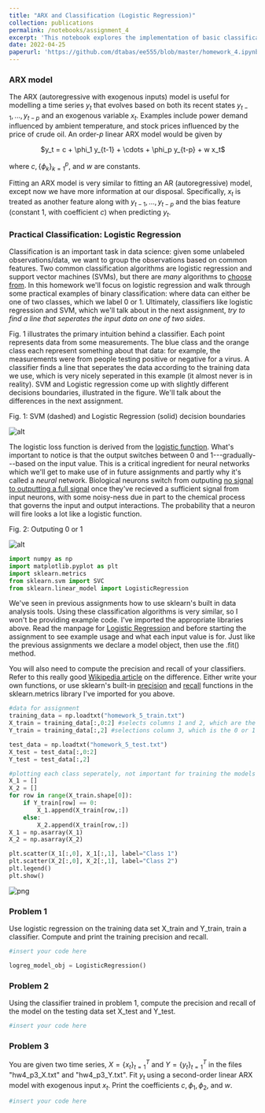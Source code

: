```yaml
---
title: "ARX and Classification (Logistic Regression)"
collection: publications
permalink: /notebooks/assignment_4
excerpt: 'This notebook explores the implementation of basic classification algorithms. EE PMP 555, Spring 2022'
date: 2022-04-25
paperurl: 'https://github.com/dtabas/ee555/blob/master/homework_4.ipynb'
---
```


### ARX model

The ARX (autoregressive with exogenous inputs) model is useful for modelling a time series $y_t$ that evolves based on both its recent states $y_{t-1},...,y_{t-p}$ and an exogenous variable $x_t$. Examples include power demand influenced by ambient temperature, and stock prices influenced by the price of crude oil. An order-$p$ linear ARX model would be given by 

<center> $y_t = c + \phi_1 y_{t-1} + \cdots + \phi_p y_{t-p} + w x_t$ </center>

where $c, \{\phi_k\}_{k=1}^p,$ and $w$ are constants.

Fitting an ARX model is very similar to fitting an AR (autoregressive) model, except now we have more information at our disposal. Specifically, $x_t$ is treated as another feature along with $y_{t-1},...,y_{t-p}$ and the bias feature (constant 1, with coefficient $c$) when predicting $y_t$. 

### Practical Classification: Logistic Regression

Classification is an important task in data science: given some unlabeled observations/data, we want to group the observations based on common features. Two common classification algorithms are logistic regression and support vector machines (SVMs), but there are _many_ algorithms to [choose from](https://scikit-learn.org/stable/auto_examples/classification/plot_classifier_comparison.html#sphx-glr-auto-examples-classification-plot-classifier-comparison-py). In this homework we'll focus on logistic regression and walk through some practical examples of binary classification: where data can either be one of two classes, which we label 0 or 1. Ultimately, classifiers like logistic regression and SVM, which we'll talk about in the next assignment, _try to find a line that seperates the input data on one of two sides_.

Fig. 1 illustrates the primary intuition behind a classifier. Each point represents data from some measurements. The blue class and the orange class each represent something about that data: for example, the measurements were from people testing positive or negative for a virus. A classifier finds a line that seperates the data according to the training data we use, which is very nicely seperated in this example (it almost never is in reality). SVM and Logistic regression come up with slightly different decisions boundaries, illustrated in the figure. We'll talk about the differences in the next assignment.

Fig. 1: SVM (dashed) and Logistic Regression (solid) decision boundaries

![alt](../images/notebooks_data/class_ex.png)

The logistic loss function is derived from the [logistic function](https://en.wikipedia.org/wiki/Logistic_function). What's important to notice is that the output switches between 0 and 1---gradually---based on the input value. This is a critical ingredient for neural networks which we'll get to make use of in future assignments and partly why it's called a _neural_ network. Biological neurons switch from outputing [no signal to outputting a full signal](https://en.wikipedia.org/wiki/All-or-none_law) once they've recieved a sufficient signal from input neurons, with some noisy-ness due in part to the chemical process that governs the input and output interactions. The probability that a neuron will fire looks a lot like a logistic function.

Fig. 2: Outputing 0 or 1

![alt](../images/notebooks_data/logistic_func.png)


```python
import numpy as np
import matplotlib.pyplot as plt
import sklearn.metrics
from sklearn.svm import SVC
from sklearn.linear_model import LogisticRegression
```

We've seen in previous assignments how to use sklearn's built in data analysis tools. Using these classification algorithms is very similar, so I won't be providing example code. I've imported the appropriate libraries above. Read the manpage for [Logistic Regression](https://scikit-learn.org/stable/modules/generated/sklearn.linear_model.LogisticRegression.html) and before starting the assignment to see example usage and what each input value is for. Just like the previous assignments we declare a model object, then use the .fit() method.

You will also need to compute the precision and recall of your classifiers. Refer to this really good [Wikipedia article](https://en.wikipedia.org/wiki/Precision_and_recall) on the difference. Either write your own functions, or use sklearn's built-in [precision](https://scikit-learn.org/stable/modules/generated/sklearn.metrics.precision_score.html#sklearn.metrics.precision_score) and [recall](https://scikit-learn.org/stable/modules/generated/sklearn.metrics.recall_score.html#sklearn.metrics.recall_score) functions in the sklearn.metrics library I've imported for you above.


```python
#data for assignment
training_data = np.loadtxt("homework_5_train.txt")
X_train = training_data[:,0:2] #selects columns 1 and 2, which are the x and y coords of the data
Y_train = training_data[:,2] #selections column 3, which is the 0 or 1 label of the data

test_data = np.loadtxt("homework_5_test.txt")
X_test = test_data[:,0:2]
Y_test = test_data[:,2]
```


```python
#plotting each class seperately, not important for training the models
X_1 = []
X_2 = []
for row in range(X_train.shape[0]):
    if Y_train[row] == 0:
        X_1.append(X_train[row,:])
    else:
        X_2.append(X_train[row,:])
X_1 = np.asarray(X_1)
X_2 = np.asarray(X_2)

plt.scatter(X_1[:,0], X_1[:,1], label="Class 1")
plt.scatter(X_2[:,0], X_2[:,1], label="Class 2")
plt.legend()
plt.show()
```


![png](../images/notebooks_data/classification_1.png)


### Problem 1

Use logistic regression on the training data set X_train and Y_train, train a classifier. Compute and print the training precision and recall.


```python
#insert your code here

logreg_model_obj = LogisticRegression()
```

### Problem 2

Using the classifier trained in problem 1, compute the precision and recall of the model on the testing data set X_test and Y_test.


```python
#insert your code here
```

### Problem 3

You are given two time series, $X = \{x_t\}_{t=1}^T$ and $Y = \{y_t\}_{t=1}^T$ in the files "hw4_p3_X.txt" and "hw4_p3_Y.txt". Fit $y_t$ using a second-order linear ARX model with exogenous input $x_t$. Print the coefficients $c, \phi_1, \phi_2,$ and $w$. 

```python
#insert your code here
```